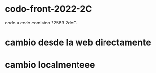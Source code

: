 # codo-front-2022-2C
codo a codo comision 22569 2doC
# cambio desde la web directamente
# cambio localmenteee